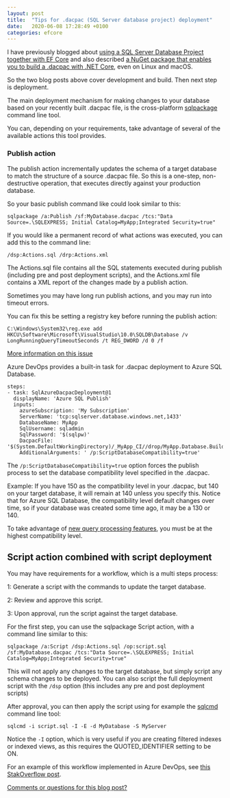 ```yaml
---
layout: post
title:  "Tips for .dacpac (SQL Server database project) deployment"
date:   2020-06-08 17:28:49 +0100
categories: efcore
---
```


I have previously blogged about [using a SQL Server Database Project together with EF Core](https://erikej.github.io/efcore/sqlserver/2020/04/13/generate-efcore-classes-from-a-sql-server-database-project.html) and also described [a NuGet package that enables you to build a .dacpac with .NET Core](https://erikej.github.io/efcore/2020/05/11/ssdt-dacpac-netcore.html), even on Linux and macOS.

So the two blog posts above cover development and build. Then next step is deployment. 

The main deployment mechanism for making changes to your database based on your recently built .dacpac file, is the cross-platform [sqlpackage](https://docs.microsoft.com/en-us/sql/tools/sqlpackage?WT.mc_id=DT-MVP-4025156) command line tool. 

You can, depending on your requirements, take advantage of several of the available actions this tool provides.

### Publish action

The publish action incrementally updates the schema of a target database to match the structure of a source .dacpac file. So this is a one-step, non-destructive operation, that executes directly against your production database. 

So your basic publish command like could look similar to this:

```dos
sqlpackage /a:Publish /sf:MyDatabase.dacpac /tcs:"Data Source=.\SQLEXPRESS; Initial Catalog=MyApp;Integrated Security=true"
```

If you would like a permanent record of what actions was executed, you can add this to the command line:

```dos
/dsp:Actions.sql /drp:Actions.xml
```

The Actions.sql file contains all the SQL statements executed during publish (including pre and post deployment scripts), and the Actions.xml file contains a XML report of the changes made by a publish action.

Sometimes you may have long run publish actions, and you may run into timeout errors.

You can fix this be setting a registry key before running the publish action:

```dos
C:\Windows\System32\reg.exe add HKCU\Software\Microsoft\VisualStudio\10.0\SQLDB\Database /v LongRunningQueryTimeoutSeconds /t REG_DWORD /d 0 /f
```

[More information on this issue](https://github.com/Microsoft/azure-pipelines-tasks/issues/1441)

Azure DevOps provides a built-in task for .dacpac deployment to Azure SQL Database. 

```plaintext
steps:
- task: SqlAzureDacpacDeployment@1
  displayName: 'Azure SQL Publish'
  inputs:
    azureSubscription: 'My Subscription'
    ServerName: 'tcp:sqlserver.database.windows.net,1433'
    DatabaseName: MyApp
    SqlUsername: sqladmin
    SqlPassword: '$(sqlpw)'
    DacpacFile: '$(System.DefaultWorkingDirectory)/_MyApp_CI//drop/MyApp.Database.Build/MyDatabase.dacpac'
    AdditionalArguments: ' /p:ScriptDatabaseCompatibility=true'
```

The `/p:ScriptDatabaseCompatibility=true` option forces the publish process to set the database compatibility level specified in the .dacpac. 

Example: If you have 150 as the compatibility level in your .dacpac, but 140 on your target database, it will remain at 140 unless you specify this. Notice that for Azure SQL Database, the compatibility level default changes over time, so if your database was created some time ago, it may be a 130 or 140. 

To take advantage of [new query processing features](https://techcommunity.microsoft.com/t5/azure-sql-database/general-availability-database-compatibility-level-150-in-azure/ba-p/1003458), you must be at the highest compatibility level.

## Script action combined with script deployment

You may have requirements for a workflow, which is a multi steps process:

1: Generate a script with the commands to update the target database.

2: Review and approve this script.

3: Upon approval, run the script against the target database.

For the first step, you can use the sqlpackage Script action, with a command line similar to this:

```dos
sqlpackage /a:Script /dsp:Actions.sql /op:script.sql /sf:MyDatabase.dacpac /tcs:"Data Source=.\SQLEXPRESS; Initial Catalog=MyApp;Integrated Security=true"
```

This will not apply any changes to the target database, but simply script any schema changes to be deployed. You can also script the full deployment script with the `/dsp` option (this includes any pre and post deployment scripts)

After approval, you can then apply the script using for example the [sqlcmd](https://docs.microsoft.com/en-us/sql/tools/sqlcmd-utility?WT.mc_id=DT-MVP-4025156) command line tool:

```dos
sqlcmd -i script.sql -I -E -d MyDatabase -S MyServer
```
Notice the `-I` option, which is very useful if you are creating filtered indexes or indexed views, as this requires the QUOTED_IDENTIFIER setting to be ON.

For an example of this workflow implemented in Azure DevOps, see [this StakOverflow post](https://stackoverflow.com/questions/61240633/generate-sql-server-schema-change-script-on-azure-devops-pipeline).

[Comments or questions for this blog post?](https://github.com/ErikEJ/erikej.github.io/issues/11)
